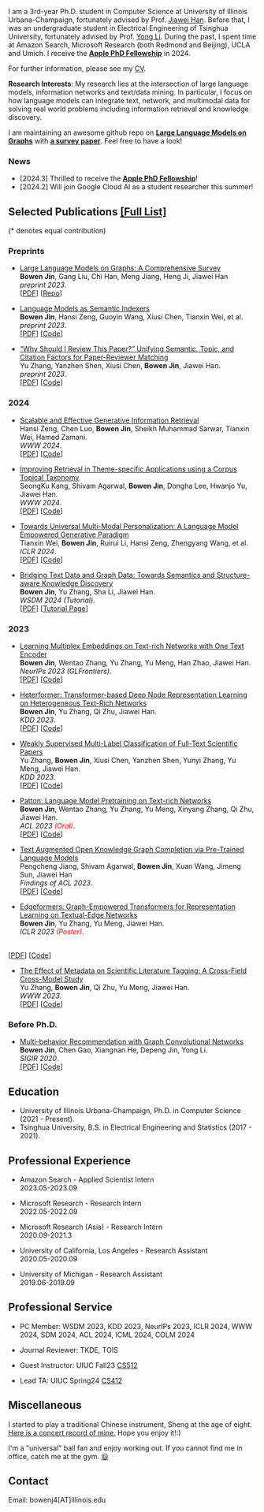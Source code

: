 I am a 3rd-year Ph.D. student in Computer Science at University of Illinois Urbana-Champaign, fortunately advised by Prof. [Jiawei Han](http://hanj.cs.illinois.edu/). Before that, I was an undergraduate student in Electrical Engineering of Tsinghua University, fortunately advised by Prof. [Yong Li](http://fi.ee.tsinghua.edu.cn/~liyong/). During the past, I spent time at Amazon Search, Microsoft Research (both Redmond and Beijing), UCLA and Umich. I receive the [**Apple PhD Fellowship**](https://machinelearning.apple.com/updates/apple-scholars-aiml-2024) in 2024.

For further information, please see my [CV](Bowen__CV.pdf).

**Research Interests**: My research lies at the intersection of large language models, information networks and text/data mining. In particular, I focus on how language models can integrate text, network, and multimodal data for solving real world problems including information retrieval and knowledge discovery.
<!-- My current research interests lie in mining unstructured data (e.g., text), structured data (e.g., table, graph) and their intersection. I also had former experience in Recommender System, Information Extraction and Information Retrieval. -->


I am maintaining an awesome github repo on [**Large Language Models on Graphs**](https://github.com/PeterGriffinJin/Awesome-Language-Model-on-Graphs) with [**a survey paper**](https://arxiv.org/abs/2312.02783). Feel free to have a look!

### News
- [2024.3] Thrilled to receive the [**Apple PhD Fellowship**](https://machinelearning.apple.com/updates/apple-scholars-aiml-2024)!
- [2024.2] Will join Google Cloud AI as a student researcher this summer!

<!-- - [2023.10] One paper on learning multiplex node embeddings on text-attributed network has been accepted by NeurIPs 2023 GLFrontiers Workshop!
- [2023.10] One tutorial proposal on bridging text data and graph data has been accepted by WSDM 2023!
- [2023.09] I am excited to be the Guest Instructor for UIUC [CS512: Data Mining Principles](https://cs.illinois.edu/academics/courses/cs512). -->
<!-- - [2023.05] Two papers on representation learning on heterogeneous text-rich networks and weakly supervised text classification have been accepted by KDD 2023!
- [2023.05] Two papers on language model pretraining and knowledge graph completion have been accepted by ACL 2023! -->
<!-- - [2023.01] One paper on Metadata-Enhanced Scientific Text Classification has been accepted by WWW 2023! -->
<!-- - [2023.01] One paper on Learning Text-Rich Network Representations has been accepted by ICLR 2023! -->

## Selected Publications [[Full List]](https://scholar.google.com/citations?user=dMwdOPkAAAAJ&hl=en&oi=ao)
(\* denotes equal contribution)

### Preprints
- [Large Language Models on Graphs: A Comprehensive Survey](https://arxiv.org/abs/2312.02783)
<br>**Bowen Jin**, Gang Liu, Chi Han, Meng Jiang, Heng Ji, Jiawei Han
<br>*preprint 2023*.
<br>[[PDF](https://arxiv.org/abs/2312.02783)] [[Repo](https://github.com/PeterGriffinJin/Awesome-Language-Model-on-Graphs)]

- [Language Models as Semantic Indexers](https://arxiv.org/pdf/2310.07815v1.pdf)
<br>**Bowen Jin**, Hansi Zeng, Guoyin Wang, Xiusi Chen, Tianxin Wei, et al.
<br>*preprint 2023*.
<br>[[PDF](https://arxiv.org/pdf/2310.07815v1.pdf)] [[Code]()]

- [“Why Should I Review This Paper?” Unifying Semantic, Topic, and Citation Factors for Paper-Reviewer Matching](https://arxiv.org/pdf/2310.14483.pdf)
<br>Yu Zhang, Yanzhen Shen, Xiusi Chen, **Bowen Jin**, Jiawei Han.
<br>*preprint 2023*.
<br>[[PDF](https://arxiv.org/pdf/2310.14483.pdf)] [[Code]()]


### 2024
- [Scalable and Effective Generative Information Retrieval](https://arxiv.org/pdf/2311.09134.pdf)
<br>Hansi Zeng, Chen Luo, **Bowen Jin**, Sheikh Muhammad Sarwar, Tianxin Wei, Hamed Zamani.
<br>*WWW 2024*.
<br>[[PDF](https://arxiv.org/pdf/2311.09134.pdf)] [[Code](https://github.com/HansiZeng/RIPOR)]

- [Improving Retrieval in Theme-specific Applications using a Corpus Topical Taxonomy]()
<br>SeongKu Kang, Shivam Agarwal, **Bowen Jin**, Dongha Lee, Hwanjo Yu, Jiawei Han.
<br>*WWW 2024*.
<br>[[PDF]()] [[Code]()]

- [Towards Universal Multi-Modal Personalization: A Language Model Empowered Generative Paradigm]()
<br>Tianxin Wei, **Bowen Jin**, Ruirui Li, Hansi Zeng, Zhengyang Wang, et al.
<br>*ICLR 2024*.
<br>[[PDF]()] [[Code]()]

- [Bridging Text Data and Graph Data: Towards Semantics and Structure-aware Knowledge Discovery]()
<br>**Bowen Jin**, Yu Zhang, Sha Li, Jiawei Han.
<br>*WSDM 2024 (Tutorial)*.
<br>[[PDF]()] [[Tutorial Page](tutorials/wsdm24.md)]


### 2023
- [Learning Multiplex Embeddings on Text-rich Networks with One Text Encoder](https://arxiv.org/pdf/2310.06684v1.pdf)
<br>**Bowen Jin**, Wentao Zhang, Yu Zhang, Yu Meng, Han Zhao, Jiawei Han.
<br>*NeurIPs 2023 (GLFrontiers)*.
<br>[[PDF](https://arxiv.org/pdf/2310.06684v1.pdf)] [[Code](https://github.com/PeterGriffinJin/METERN-submit)]

- [Heterformer: Transformer-based Deep Node Representation Learning on Heterogeneous Text-Rich Networks](https://arxiv.org/abs/2205.10282)
<br>**Bowen Jin**, Yu Zhang, Qi Zhu, Jiawei Han.
<br>*KDD 2023*.
<br>[[PDF](https://arxiv.org/abs/2205.10282)] [[Code](https://github.com/PeterGriffinJin/Heterformer)]

- [Weakly Supervised Multi-Label Classification of Full-Text Scientific Papers](https://arxiv.org/abs/2306.14003)
<br>Yu Zhang, **Bowen Jin**, Xiusi Chen, Yanzhen Shen, Yunyi Zhang, Yu Meng, Jiawei Han.
<br>*KDD 2023*.
<br>[[PDF](https://arxiv.org/abs/2306.14003)] [[Code](https://github.com/yuzhimanhua/FUTEX)]

- [Patton: Language Model Pretraining on Text-rich Networks](https://arxiv.org/abs/2305.12268)
<br>**Bowen Jin**, Wentao Zhang, Yu Zhang, Yu Meng, Xinyang Zhang, Qi Zhu, Jiawei Han.
<br>*ACL 2023 <span style="color:red">(Oral)</span>*.
<br>[[PDF](https://arxiv.org/abs/2305.12268)] [[Code](https://github.com/PeterGriffinJin/Patton)]

- [Text Augmented Open Knowledge Graph Completion via Pre-Trained Language Models]()
<br>Pengcheng Jiang, Shivam Agarwal, **Bowen Jin**, Xuan Wang, Jimeng Sun, Jiawei Han
<br>*Findings of ACL 2023*.
<br>[[PDF](https://arxiv.org/abs/2305.15597)] [[Code](https://github.com/pat-jj/TagReal)]

- [Edgeformers: Graph-Empowered Transformers for Representation Learning on Textual-Edge Networks](https://openreview.net/pdf?id=2YQrqe4RNv)
<br>**Bowen Jin**, Yu Zhang, Yu Meng, Jiawei Han.
<br>*ICLR 2023 <span style="color:red">(Poster)</span>*.
<!-- <br>*ICLR 2023*. -->
<br>[[PDF](https://openreview.net/pdf?id=2YQrqe4RNv)] [[Code](https://github.com/PeterGriffinJin/Edgeformers)]

- [The Effect of Metadata on Scientific Literature Tagging: A Cross-Field Cross-Model Study](https://arxiv.org/abs/2302.03341)
<br>Yu Zhang, **Bowen Jin**, Qi Zhu, Yu Meng, Jiawei Han.
<br>*WWW 2023*.
<br>[[PDF](https://arxiv.org/abs/2302.03341)] [[Code](https://github.com/yuzhimanhua/MAPLE)]

### Before Ph.D.
- [Multi-behavior Recommendation with Graph Convolutional Networks](https://dl.acm.org/doi/10.1145/3397271.3401072)
<br>**Bowen Jin**, Chen Gao, Xiangnan He, Depeng Jin, Yong Li.
<br>*SIGIR 2020*.
<br>[[PDF](https://dl.acm.org/doi/10.1145/3397271.3401072)] [[Code](https://github.com/tsinghua-fib-lab/MBGCN)]

## Education
- University of Illinois Urbana-Champaign, Ph.D. in Computer Science  (2021 - Present). 
- Tsinghua University, B.S. in Electrical Engineering and Statistics (2017 - 2021). 

## Professional Experience
- Amazon Search - Applied Scientist Intern
<br> 2023.05-2023.09
<!-- <br> Supervised by Dr. [Chenyan Xiong](https://www.microsoft.com/en-us/research/people/cxiong/). -->
- Microsoft Research - Research Intern
<br> 2022.05-2022.09
<!-- <br> Supervised by Dr. [Chenyan Xiong](https://www.microsoft.com/en-us/research/people/cxiong/). -->
- Microsoft Research (Asia) - Research Intern
<br> 2020.09-2021.3
<!-- <br> Supervised by Dr. [Zheng Liu](https://zhengliu101.github.io/). -->
- University of California, Los Angeles - Research Assistant
<br> 2020.05-2020.09
<!-- <br> Supervised by Dr. [Yizhou Sun](https://web.cs.ucla.edu/~yzsun/). -->
- University of Michigan - Research Assistant
<br> 2019.06-2019.09
<!-- <br> Supervised by Dr. [Ji Zhu](https://dept.stat.lsa.umich.edu/~jizhu/). -->

## Professional Service
- PC Member: WSDM 2023, KDD 2023, NeurIPs 2023, ICLR 2024, WWW 2024, SDM 2024, ACL 2024, ICML 2024, COLM 2024

- Journal Reviewer: TKDE, TOIS

- Guest Instructor: UIUC Fall23 [CS512](https://cs.illinois.edu/academics/courses/cs512)

- Lead TA: UIUC Spring24 [CS412](https://cs.illinois.edu/academics/courses/cs412)


<!-- - KDD 2023 Grand Award -->

## Miscellaneous
I started to play a traditional Chinese instrument, Sheng at the age of eight. <a href="https://www.bilibili.com/video/BV1Jv411V7Nt?from=search&seid=17941530779930110754">Here is a concert record of mine.</a> Hope you enjoy it!:)

I'm a "universal" ball fan and enjoy working out. If you cannot find me in office, catch me at the gym. <a title="哈哈" href="https://emojixd.com/x7pu">😃</a>


## Contact
Email: bowenj4[AT]illinois.edu
<!-- <br>Twitter: @ -->

